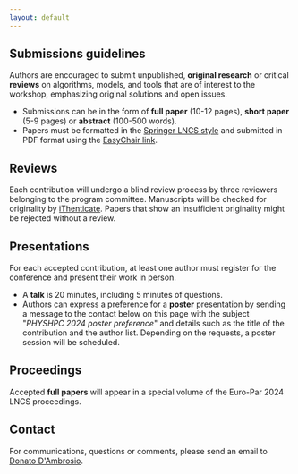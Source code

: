 ```yaml
---
layout: default
---
```


<!--
# Call for papers

Research in natural sciences like physics and chemistry is increasingly moving towards massive use of high-performance computing systems to numerically solve problems for which no analytical solutions are known. We are currently at an unprecedented favorable juncture in Europe due to the investments made through the Horizon Europe Programme, which has invested substantial resources in constructing high-performance computing infrastructure to achieve Exa-scale capabilities. In this scenario, it is crucial to design codes to exploit the overall set of available resources optimally, permitting them to scale to wider and finer domains in both space and time, thus enabling more insightful applications to natural sciences. Scientific codes sometimes suffer from the lack of state-of-the-art solutions proposed by computer science, like optimized data structures reducing memory space footprint, fast stencil algorithms, and conflict-free write procedures specifically developed for many-core accelerators like GPUs or load-balancing routines for both when and how to load balance for high-performance computing clusters. Nevertheless, such codes often embed original algorithmic solutions and data structures that could inspire the development of new algorithms and tools or improve existing ones in computer science. The encounter between natural science and computer science could represent an enriching opportunity for all disciplines involved. Aiming to feed this collaboration, the workshop is intended to be an interdisciplinary forum for comparison and discussion between natural science and computer science to establish a synergy between these disciplines and favour the advancement of knowledge in each of them. Authors are encouraged to submit original, unpublished research or critical reviews on algorithms, models and tools for parallel computing applied to scientific problems with emphasis on original solutions and open issues.

**Topics of interest** include, but are not limited to:

- Emerging and high-performance computing in complex systems modelling and simulation using FDM, PIC, Cellular Automata and other methods
- High-performance technologies, such as MPI, OpenMP, CUDA, and Sycl, for scientific applications 
- Hardware approaches (e.g., FPGAs, Neuromorphic computing) of high-performance computing in modeling and simulation
- Optimization algorithms related to parallel simulation of scientific applications, such as synchronization, load balancing, coarse grain optimization
- Performance models and their integration into the design of efficient parallel algorithms for heterogeneous platforms
- High-performance software libraries for scientific applications (Blas, ScaLAPACK, MAGMA, Plasma, GROMACS, Quantum Espresso, Yambo)
- Simulation of quantum systems in HPC and quantum computing, quantum reservoir computing
- Many-body systems
- Computational chemistry and quantum chemistry
- High-performance simulation of fluids and plasma

-->

## Submissions guidelines
Authors are encouraged to submit unpublished, **original research** or critical **reviews** on algorithms, models, and tools that are of interest to the workshop, emphasizing original solutions and open issues.

- Submissions can be in the form of **full paper** (10-12 pages), **short paper** (5-9 pages) or **abstract** (100-500 words). 
- Papers must be formatted in the [Springer LNCS style](https://www.springer.com/gp/computer-science/lncs/conference-proceedings-guidelines) and submitted in PDF format using the [EasyChair link](https://easychair.org/conferences/?conf=europar24-ws-phd-poster-whpc).

## Reviews 
Each contribution will undergo a blind review process by three reviewers belonging to the program committee. 
Manuscripts will be checked for originality by [iThenticate](https://www.ithenticate.com/). Papers that show an insufficient originality might be rejected without a review. 

## Presentations
For each accepted contribution, at least one author must register for the conference and present their work in person.

- A **talk** is 20 minutes, including 5 minutes of questions.
- Authors can express a preference for a **poster** presentation by sending a message to the contact below on this page with the subject "*PHYSHPC 2024 poster preference*" and details such as the title of the contribution and the author list. Depending on the requests, a poster session will be scheduled.

## Proceedings
Accepted **full papers** will appear in a special volume of the Euro-Par 2024 LNCS proceedings.


## Contact

For communications, questions or comments, please send an email to [Donato D'Ambrosio](mailto:donato.dambrosio@unical.it).

<script type="text/javascript">
var d = "abcdefghijklmnopqrstuvwxyzABCDEFGHIJKLMNOPQRSTUVWXYZ0123456789@_-+.";
var s = "FU4SEFKOYg9osdgvuCAuLFX"
var r = ""
for (var i = 0; i < s.length; i++) r += d.charAt((((d.indexOf(s.charAt(i)) - (3 * i + 31)) + 3 * d.length) % d.length));
document.getElementById("cntc").textContent = r;
</script>
